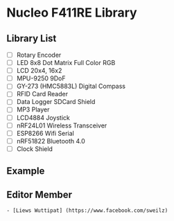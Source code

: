 # Nucleo F411RE Library

## Library List
- [ ] Rotary Encoder
- [ ] LED 8x8 Dot Matrix Full Color RGB
- [ ] LCD 20x4, 16x2
- [ ] MPU-9250 9DoF
- [ ] GY-273 (HMC5883L) Digital Compass
- [ ] RFID Card Reader
- [ ] Data Logger SDCard Shield
- [ ] MP3 Player
- [ ] LCD4884 Joystick
- [ ] nRF24L01 Wireless Transceiver
- [ ] ESP8266 Wifi Serial
- [ ] nRF51822 Bluetooth 4.0
- [ ] Clock Shield

## Example



## Editor Member
```
- [Liews Wuttipat] (https://www.facebook.com/sweilz)

```
